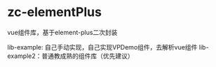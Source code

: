 # zc-elementPlus
vue组件库，基于element-plus二次封装

lib-example: 自己手动实现，自己实现VPDemo组件，去解析vue组件
lib-example2：普通教成熟的组件库（优先建议）